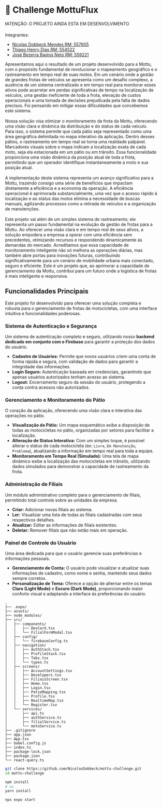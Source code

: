 # 🛵 Challenge MottuFlux

❗ATENÇÃO: O PROJETO AINDA ESTA EM DESENVOLVIMENTO

Integrantes:
+ [Nicolas Dobbeck Mendes RM: 557605](https://github.com/NicolasDobbeck)
+ [Thiago Henry Dias RM: 554522](https://github.com/lavithiluan)
+ [José Bezerra Bastos Neto RM: 559221](https://github.com/jjosebastos)

Apresentamos aqui o resultado de um projeto desenvolvido para a Mottu, com o propósito fundamental de revolucionar o mapeamento geográfico e o rastreamento em tempo real de suas motos. Em um cenário onde a gestão de grandes frotas de veículos se apresenta como um desafio complexo, a ausência de um sistema centralizado e em tempo real para monitorar esses ativos pode acarretar em perdas significativas de tempo na localização de veículos, uma gestão ineficiente de toda a frota, elevação de custos operacionais e uma tomada de decisões prejudicada pela falta de dados precisos. Foi pensando em mitigar essas dificuldades que concebemos este sistema.<br> <br>
Nossa solução visa otimizar o monitoramento da frota da Mottu, oferecendo uma visão clara e dinâmica da distribuição e do status de cada veículo. Para isso, o sistema permite que cada pátio seja representado como uma área geográfica delimitada no mapa interativo da aplicação. Dentro desses pátios, o rastreamento em tempo real se torna uma realidade palpável. Marcadores visuais sobre o mapa indicam a localização exata de cada moto, seja ela estacionada em um pátio ou em trânsito. Essa funcionalidade proporciona uma visão dinâmica da posição atual de toda a frota, permitindo que um operador identifique instantaneamente a moto e sua posição atual.<br><br>
A implementação deste sistema representa um avanço significativo para a Mottu, trazendo consigo uma série de benefícios que impactam diretamente a eficiência e a economia da operação. A eficiência operacional é aprimorada substancialmente, uma vez que o acesso rápido à localização e ao status das motos elimina a necessidade de buscas manuais, agilizando processos como a retirada de veículos e a organização de manutenções.<br><br>
Este projeto vai além de um simples sistema de rastreamento; ele representa um passo fundamental na evolução da gestão de frotas para a Mottu. Ao oferecer uma visão clara e em tempo real de seus ativos, a solução empodera a empresa a operar com uma eficiência sem precedentes, otimizando recursos e respondendo dinamicamente às demandas do mercado. Acreditamos que essa capacidade de monitoramento inteligente não só melhora as operações diárias, mas também abre portas para inovações futuras, contribuindo significativamente para um cenário de mobilidade urbana mais conectado, seguro e eficiente. Este é um projeto que, ao aprimorar a capacidade de gerenciamento da Mottu, contribui para um futuro onde a logística de frotas é mais inteligente e responsiva.

##  Funcionalidades Principais

Este projeto foi desenvolvido para oferecer uma solução completa e robusta para o gerenciamento de frotas de motocicletas, com uma interface intuitiva e funcionalidades poderosas.

###  Sistema de Autenticação e Segurança
Um sistema de autenticação completo e seguro, utilizando nosso **backend dedicado em conjunto com o Firebase** para garantir a proteção dos dados do usuário.

-   **Cadastro de Usuários:** Permite que novos usuários criem uma conta de forma rápida e segura, com validação de dados para garantir a integridade das informações.
-   **Login Seguro:** Autenticação baseada em credenciais, garantindo que apenas usuários autorizados tenham acesso ao sistema.
-   **Logout:** Encerramento seguro da sessão do usuário, protegendo a conta contra acessos não autorizados.

###  Gerenciamento e Monitoramento do Pátio
O coração da aplicação, oferecendo uma visão clara e interativa das operações no pátio.

-   **Visualização do Pátio:** Um mapa esquemático exibe a disposição de todas as motocicletas no pátio, organizadas por setores para facilitar a localização.
-   **Alteração de Status Interativa:** Com um simples toque, é possível alterar o status de cada motocicleta (ex: `Livre`, `Em Manutenção`, `Problema`), atualizando a informação em tempo real para toda a equipe.
-   **Monitoramento em Tempo Real (Simulado):** Uma tela de mapa dinâmico exibe a localização das motocicletas em trânsito, utilizando dados simulados para demonstrar a capacidade de rastreamento da frota.

###  Administração de Filiais
Um módulo administrativo completo para o gerenciamento de filiais, permitindo total controle sobre as unidades da empresa.

-   **Criar:** Adicionar novas filiais ao sistema.
-   **Ler:** Visualizar uma lista de todas as filiais cadastradas com seus respectivos detalhes.
-   **Atualizar:** Editar as informações de filiais existentes.
-   **Deletar:** Remover filiais que não estão mais em operação.

###  Painel de Controle do Usuário
Uma área dedicada para que o usuário gerencie suas preferências e informações pessoais.

-   **Gerenciamento de Conta:** O usuário pode visualizar e atualizar suas informações de cadastro, como nome e senha, mantendo seus dados sempre corretos.
-   **Personalização de Tema:** Oferece a opção de alternar entre os temas **Claro (Light Mode)** e **Escuro (Dark Mode)**, proporcionando maior conforto visual e adaptando a interface às preferências do usuário.

```
.
├── .expo/
├── assets/
├── node_modules/
├── src/
│   ├── components/
│   │   ├── DevCard.tsx
│   │   └── FilialFormModal.tsx
│   ├── config/
│   │   └── firebaseConfig.ts
│   ├── navigation/
│   │   ├── AuthStack.tsx
│   │   ├── ProfileStack.tsx
│   │   ├── Tabs.tsx
│   │   └── types.ts
│   ├── screens/
│   │   ├── AccountSettings.tsx
│   │   ├── Developers.tsx
│   │   ├── FiliaisScreen.tsx
│   │   ├── Home.tsx
│   │   ├── Login.tsx
│   │   ├── PatioMapping.tsx
│   │   ├── Profile.tsx
│   │   ├── RealtimeMap.tsx
│   │   └── Register.tsx
│   └── services/
│       ├── api.ts
│       ├── authService.ts
│       ├── filialService.ts
│       └── motoService.ts
├── .gitignore
├── app.json
├── App.tsx
├── babel.config.js
├── index.ts
├── package-lock.json
├── package.json
└── react-query.ts
```
```bash
git clone https://github.com/NicolasDobbeck/mottu-challenge.git
cd mottu-challenge
```
```bash
npm install
# ou
yarn install
```

```bash
npx expo start
```


